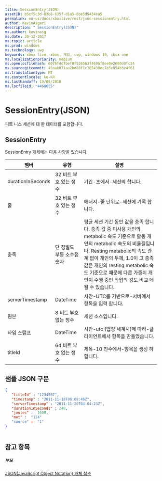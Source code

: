 ```yaml
---
title: SessionEntry(JSON)
assetID: b5cf5c3d-83b8-635f-d1a5-0be5d9434ea5
permalink: en-us/docs/xboxlive/rest/json-sessionentry.html
author: KevinAsgari
description: " SessionEntry(JSON)"
ms.author: kevinasg
ms.date: 20-12-2017
ms.topic: article
ms.prod: windows
ms.technology: uwp
keywords: xbox live, xbox, 게임, uwp, windows 10, xbox one
ms.localizationpriority: medium
ms.openlocfilehash: 6076f4dfbef0f926563f4696f8ee0e2660d0fc24
ms.sourcegitcommit: 49aab071aa2bd88f1c165438ee7e5c854b3e4f61
ms.translationtype: MT
ms.contentlocale: ko-KR
ms.lasthandoff: 10/09/2018
ms.locfileid: "4460655"
---
```

# <a name="sessionentry-json"></a>SessionEntry(JSON)
피트 니스 세션에 대 한 데이터를 포함합니다. 
<a id="ID4EN"></a>

 
## <a name="sessionentry"></a>SessionEntry
 
SessionEntry 개체에는 다음 사양을 있습니다.
 
| 멤버| 유형| 설명| 
| --- | --- | --- | 
| durationInSeconds| 32 비트 부호 있는 정수 | 기간-초에서-세션의 합니다. | 
| 줄| 32 비트 부호 있는 정수 | 에너지-줄 단위로-세션에 기록 합니다. | 
| 충족| 단 정밀도 부동 소수점 숫자| 평균 세션 기간 동안 값을 충족 합니다. 충족 값 중 미사용 개인의 metabolic 속도 기준으로 활동 개인의 metabolic 속도의 비율을입니다. Resting metabolic의 속도 관계 없이 개인의 두께, 1.0이 고 충족 값은 개인의 resting metabolic 속도 기준으로 때문에 다른 가중치 개인이 수행 중인 작업의 강도 비교 데 될 수 있습니다.| 
| serverTimestamp| DateTime| 시간-UTC를 기반으로-서버에서 항목을 입력 합니다. | 
| 원본| 8 비트 부호 없는 정수| 세션 소스입니다.| 
| 타임 스탬프| DateTime| 시간-utc (협정 세계시)에 따라-클라이언트에서 항목을 만들었습니다. | 
| titleId| 64 비트 부호 없는 정수| 제목-10 진수에서-항목을 생성 하 합니다.| 
  
<a id="ID4EFE"></a>

 
## <a name="sample-json-syntax"></a>샘플 JSON 구문
 

```json
{
   "titleId" : "1234567",
   "timestamp" : "2011-11-18T08:08:46Z",
   "serverTimestamp" : "2011-11-20T04:04:23Z",
   "durationInSeconds" : 240,
   "joules" :  1600,
   "met" :  "124"
   "source" :  "1"
}
    
```

  
<a id="ID4EOE"></a>

 
## <a name="see-also"></a>참고 항목
 
<a id="ID4EQE"></a>

 
##### <a name="parent"></a>부모 

[JSON(JavaScript Object Notation) 개체 참조](atoc-xboxlivews-reference-json.md)

   